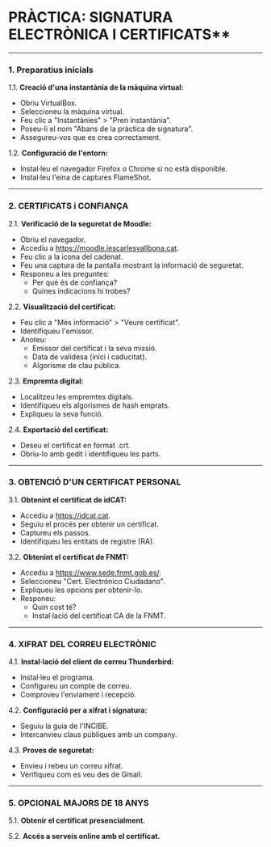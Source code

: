 # PRÀCTICA: SIGNATURA ELECTRÒNICA I CERTIFICATS**

---

### 1. Preparatius inicials

1.1. **Creació d'una instantània de la màquina virtual:**
   - Obriu VirtualBox.
   - Seleccioneu la màquina virtual.
   - Feu clic a "Instantànies" > "Pren instantània".
   - Poseu-li el nom "Abans de la pràctica de signatura".
   - Assegureu-vos que es crea correctament.

1.2. **Configuració de l'entorn:**
   - Instal·leu el navegador Firefox o Chrome si no està disponible.
   - Instal·leu l'eina de captures FlameShot.

---

### 2. CERTIFICATS i CONFIANÇA

2.1. **Verificació de la seguretat de Moodle:**
   - Obriu el navegador.
   - Accediu a https://moodle.iescarlesvallbona.cat.
   - Feu clic a la icona del cadenat.
   - Feu una captura de la pantalla mostrant la informació de seguretat.
   - Responeu a les preguntes:
     - Per què és de confiança?
     - Quines indicacions hi trobes?

2.2. **Visualització del certificat:**
   - Feu clic a "Més informació" > "Veure certificat".
   - Identifiqueu l'emissor.
   - Anoteu:
     - Emissor del certificat i la seva missió.
     - Data de validesa (inici i caducitat).
     - Algorisme de clau pública.

2.3. **Empremta digital:**
   - Localitzeu les empremtes digitals.
   - Identifiqueu els algorismes de hash emprats.
   - Expliqueu la seva funció.

2.4. **Exportació del certificat:**
   - Deseu el certificat en format .crt.
   - Obriu-lo amb gedit i identifiqueu les parts.

---

### 3. OBTENCIÓ D'UN CERTIFICAT PERSONAL

3.1. **Obtenint el certificat de idCAT:**
   - Accediu a https://idcat.cat.
   - Seguiu el procés per obtenir un certificat.
   - Captureu els passos.
   - Identifiqueu les entitats de registre (RA).

3.2. **Obtenint el certificat de FNMT:**
   - Accediu a https://www.sede.fnmt.gob.es/.
   - Seleccioneu "Cert. Electrónico Ciudadano".
   - Expliqueu les opcions per obtenir-lo.
   - Responeu:
     - Quin cost té?
     - Instal·lació del certificat CA de la FNMT.

---

### 4. XIFRAT DEL CORREU ELECTRÒNIC

4.1. **Instal·lació del client de correu Thunderbird:**
   - Instal·leu el programa.
   - Configureu un compte de correu.
   - Comproveu l'enviament i recepció.

4.2. **Configuració per a xifrat i signatura:**
   - Seguiu la guia de l'INCIBE.
   - Intercanvieu claus públiques amb un company.

4.3. **Proves de seguretat:**
   - Envieu i rebeu un correu xifrat.
   - Verifiqueu com es veu des de Gmail.

---

### 5. OPCIONAL MAJORS DE 18 ANYS

5.1. **Obtenir el certificat presencialment.**

5.2. **Accés a serveis online amb el certificat.**



